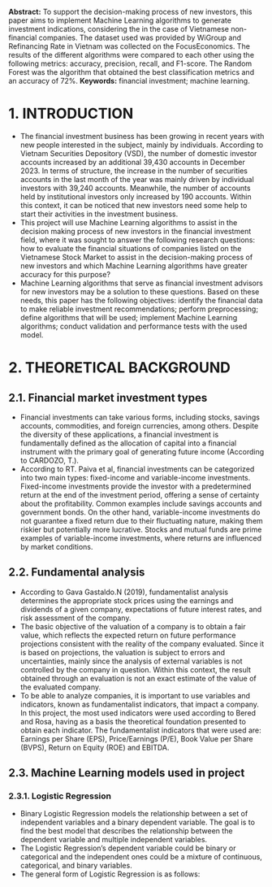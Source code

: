**Abstract:** To support the decision-making process of new investors, this paper aims to implement Machine Learning algorithms to generate investment indications, considering the in the case of Vietnamese non-financial companies. The dataset used was provided by WiGroup and Refinancing Rate in Vietnam was collected on the FocusEconomics. The results of the different algorithms were compared to each other using the following metrics: accuracy, precision, recall, and F1-score. The Random Forest was the algorithm that obtained the best classification metrics and an accuracy of 72%.
**Keywords:** financial investment; machine learning.

# 1. INTRODUCTION
- The financial investment business has been growing in recent years with new people interested in the subject, mainly by individuals. According to Vietnam Securities Depository (VSD), the number of domestic investor accounts increased by an additional 39,430 accounts in December 2023. In terms of structure, the increase in the number of securities accounts in the last month of the year was mainly driven by individual investors with 39,240 accounts. Meanwhile, the number of accounts held by institutional investors only increased by 190 accounts. Within this context, it can be noticed that new investors need some help to start their activities in the investment business. 
- This project will use Machine Learning algorithms to assist in the decision making process of new investors in the financial investment field, where it was sought to answer the following research questions: how to evaluate the financial situations of companies listed on the Vietnamese Stock Market to assist in the decision-making process of new investors and which Machine Learning algorithms have greater accuracy for this purpose?
- Machine Learning algorithms that serve as financial investment advisors for new investors may be a solution to these questions. Based on these needs, this paper has the following objectives: identify the financial data to make reliable investment recommendations; perform preprocessing; define algorithms that will be used; implement Machine Learning algorithms; conduct validation and performance tests with the used model.
# 2. THEORETICAL BACKGROUND
## 2.1. Financial market investment types
- Financial investments can take various forms, including stocks, savings accounts, commodities, and foreign currencies, among others. Despite the diversity of these applications, a financial investment is fundamentally defined as the allocation of capital into a financial instrument with the primary goal of generating future income (According to CARDOZO, T.).
- According to RT. Paiva et al, financial investments can be categorized into two main types: fixed-income and variable-income investments. Fixed-income investments provide the investor with a predetermined return at the end of the investment period, offering a sense of certainty about the profitability. Common examples include savings accounts and government bonds. On the other hand, variable-income investments do not guarantee a fixed return due to their fluctuating nature, making them riskier but potentially more lucrative. Stocks and mutual funds are prime examples of variable-income investments, where returns are influenced by market conditions.
## 2.2. Fundamental analysis
- According to Gava Gastaldo.N (2019), fundamentalist analysis determines the appropriate stock prices using the earnings and dividends of a given company, expectations of future interest rates, and risk assessment of the company.
- The basic objective of the valuation of a company is to obtain a fair value, which reflects the expected return on future performance projections consistent with the reality of the company evaluated. Since it is based on projections, the valuation is subject to errors and uncertainties, mainly since the analysis of external variables is not controlled by the company in question. Within this context, the result obtained through an evaluation is not an exact estimate of the value of the evaluated company.
- To be able to analyze companies, it is important to use variables and indicators, known as fundamentalist indicators, that impact a company. In this project, the most used indicators were used according to Bered and Rosa, having as a basis the theoretical foundation presented to obtain each indicator. The fundamentalist indicators that were used are: Earnings per Share (EPS), Price/Earnings (P/E), Book Value per Share (BVPS), Return on Equity (ROE) and EBITDA.
## 2.3. Machine Learning models used in project
### 2.3.1. Logistic Regression
- Binary Logistic Regression models the relationship between a set of independent variables and a binary dependent variable. The goal is to find the best model that describes the relationship between the dependent variable and multiple independent variables.
- The Logistic Regression’s dependent variable could be binary or categorical and the independent ones could be a mixture of continuous, categorical, and binary variables.
- The general form of Logistic Regression is as follows:
